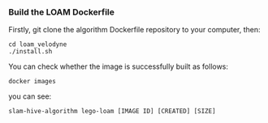 ### Build the LOAM Dockerfile
Firstly, git clone the algorithm Dockerfile repository to your computer, then:
```
cd loam_velodyne
./install.sh
```
You can check whether the image is successfully built as follows:
```
docker images
```
you can see:
```
slam-hive-algorithm lego-loam [IMAGE ID] [CREATED] [SIZE]
```
